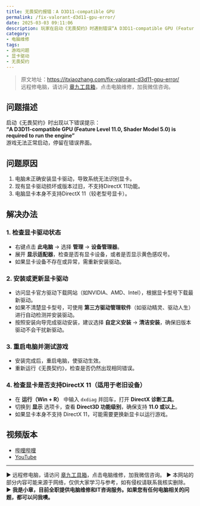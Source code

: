 ```yaml
---
title: 无畏契约报错：A D3D11-compatible GPU
permalink: /fix-valorant-d3d11-gpu-error/
date: 2025-03-03 09:11:06
description: 玩家在启动《无畏契约》时遇到错误“A D3D11-compatible GPU (Feature Level 11.0, Shader Model 5.0) is required to run the engine”，导致游戏无法运行。该问题通常由显卡驱动缺失或未正确安装引起。本文将介绍问题原因及详细的解决步骤。  
category:
- 电脑维修
tags:
- 游戏问题
- 显卡驱动
- 无畏契约
---
```


> 原文地址：<https://itxiaozhang.com/fix-valorant-d3d11-gpu-error/>  
> 远程修电脑，请访问 [章九工具箱](https://zhang9.com/)，点击电脑维修，加我微信咨询。 

## 问题描述  

启动《无畏契约》时出现以下错误提示：  
**“A D3D11-compatible GPU (Feature Level 11.0, Shader Model 5.0) is required to run the engine”**  
游戏无法正常启动，停留在错误界面。  

## 问题原因  

1. 电脑未正确安装显卡驱动，导致系统无法识别显卡。  
2. 现有显卡驱动损坏或版本过旧，不支持DirectX 11功能。  
3. 电脑显卡本身不支持DirectX 11（较老型号显卡）。  

## 解决办法  

### 1. 检查显卡驱动状态  

- 右键点击 **此电脑** → 选择 **管理** → **设备管理器**。  
- 展开 **显示适配器**，检查是否有显卡设备，或者是否显示黄色感叹号。  
- 如果显卡设备不存在或异常，需重新安装驱动。  

### 2. 安装或更新显卡驱动  

- 访问显卡官方驱动下载网站（如NVIDIA、AMD、Intel），根据显卡型号下载最新驱动。  
- 如果不清楚显卡型号，可使用 **第三方驱动管理软件**（如驱动精灵、驱动人生）进行自动检测并安装驱动。  
- 按照安装向导完成驱动安装，建议选择 **自定义安装** → **清洁安装**，确保旧版本驱动不会干扰新驱动。  

### 3. 重启电脑并测试游戏  

- 安装完成后，重启电脑，使驱动生效。  
- 重新运行《无畏契约》，检查是否仍然出现相同错误。  

### 4. 检查显卡是否支持DirectX 11（适用于老旧设备）  

- 在 **运行（Win + R）** 中输入 `dxdiag` 并回车，打开 **DirectX 诊断工具**。  
- 切换到 **显示** 选项卡，查看 **Direct3D 功能级别**，确保支持 **11.0 或以上**。  
- 如果显卡本身不支持 DirectX 11，可能需要更换新显卡以运行游戏。  

## 视频版本

- [哔哩哔哩](https://www.bilibili.com/video/BV1Ks9YY5ESf)
- [YouTube](https://youtu.be/SWh5Rhpz04Y)

---
▶ 远程修电脑，请访问 [章九工具箱](https://zhang9.com/)，点击电脑维修，加我微信咨询。 
▶ 本网站的部分内容可能来源于网络，仅供大家学习与参考，如有侵权请联系我核实删除。  
▶ **我是小章，目前全职提供电脑维修和IT咨询服务。如果您有任何电脑相关的问题，都可以问我噢。**  
